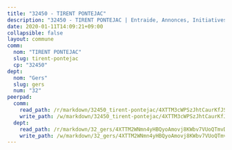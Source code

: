 ```yaml
---
title: "32450 - TIRENT PONTEJAC"
description: "32450 - TIRENT PONTEJAC | Entraide, Annonces, Initiatives"
date: 2020-01-11T14:09:21+09:00
collapsible: false
layout: commune
comm:
  nom: "TIRENT PONTEJAC"
  slug: tirent-pontejac
  cp: "32450"
dept:
  nom: "Gers"
  slug: gers
  num: "32"
peerpad:
  comm:
    read_path: /r/markdown/32450_tirent-pontejac/4XTTM3cWPSzJhtCaurKfJSqkjbW9PT1YQpe8cTfHuC5jMshhj
    write_path: /w/markdown/32450_tirent-pontejac/4XTTM3cWPSzJhtCaurKfJSqkjbW9PT1YQpe8cTfHuC5jMshhj-K3TgUpshF5zfchuAP94LKXmVT6m7NCFCxA2SW1Cday9iuzRfgWPXrbL5gto9hntK1XzQAGsZHU5RAB7piN7EhuHGEfKjVRVQrBqJo19HCqvMjcvGQe4sY1joqm8xshDpopp5uuNR
  dept:
    read_path: /r/markdown/32_gers/4XTTM2WNmn4yHBQyoAmovj8KWbv7VUoQTmvDpdT3o124AgWEe
    write_path: /w/markdown/32_gers/4XTTM2WNmn4yHBQyoAmovj8KWbv7VUoQTmvDpdT3o124AgWEe-K3TgUpYJfQLfW5uoLbdwErZNx29AEkCAso1EvCZzqaD3z7aQWWvGchjPJifpsj2b2MrnxAXUWCQXyv6K9rEMDPiEmuqTRE8ziuYLh1MUbtQUwwoYxV2abqSdJr66fFRHJZtY62y8
---
```


